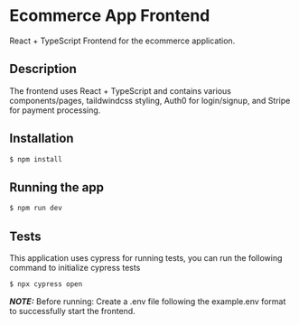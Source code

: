 # Ecommerce App Frontend

React + TypeScript Frontend for the ecommerce application.

## Description

The frontend uses React + TypeScript and contains various components/pages, taildwindcss styling, Auth0 for login/signup, and Stripe for payment processing.

## Installation

```bash
$ npm install
```

## Running the app

```bash
$ npm run dev
```

## Tests

This application uses cypress for running tests, you can run the following command to initialize cypress tests

```bash
$ npx cypress open
```

**_NOTE:_** Before running: Create a .env file following the example.env format to successfully start the frontend.
